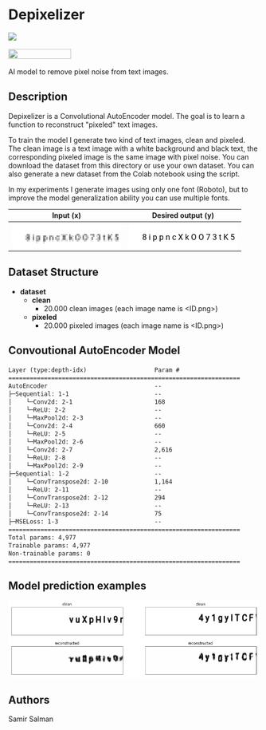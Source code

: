 # Depixelizer
<a href="https://colab.research.google.com/drive/1pRAMgGV6cXPMflYHc8OQwbhLv4XQYrwk?usp=sharing"><img src="https://camo.githubusercontent.com/84f0493939e0c4de4e6dbe113251b4bfb5353e57134ffd9fcab6b8714514d4d1/68747470733a2f2f636f6c61622e72657365617263682e676f6f676c652e636f6d2f6173736574732f636f6c61622d62616467652e737667">
</a>

<img height="50%" width="50%" src="https://i2.wp.com/sefiks.com/wp-content/uploads/2018/03/convolutional-autoencoder.png?fit=1818%2C608&ssl=1">

AI model to remove pixel noise from text images. 

## Description

Depixelizer is a Convolutional AutoEncoder model. The goal is to learn a function to reconstruct "pixeled" text images. 

To train the model I generate two kind of text images, clean and pixeled. The clean image is a text image with a white background and black text, the corresponding pixeled image is the same image with pixel noise. You can download the dataset from this directory or use your own dataset. You can also generate a new dataset from the Colab notebook using the script. 

In my experiments I generate images using only one font (Roboto), but to improve the model generalization ability you can use multiple fonts.

| **Input** (x)  |  **Desired output** (y) |
|----|---|
| <img src="https://github.com/samirsalman/Depixelizer/blob/main/examples/pixeled.png"> |  <img src="https://github.com/samirsalman/Depixelizer/blob/main/examples/clean.png"> |

## Dataset Structure

- **dataset**
  - **clean**
    - 20.000 clean images (each image name is <ID.png>)   
  - **pixeled**  
    - 20.000 pixeled images (each image name is <ID.png>) 

## Convoutional AutoEncoder Model
```=================================================================
Layer (type:depth-idx)                   Param #
=================================================================
AutoEncoder                              --
├─Sequential: 1-1                        --
│    └─Conv2d: 2-1                       168
│    └─ReLU: 2-2                         --
│    └─MaxPool2d: 2-3                    --
│    └─Conv2d: 2-4                       660
│    └─ReLU: 2-5                         --
│    └─MaxPool2d: 2-6                    --
│    └─Conv2d: 2-7                       2,616
│    └─ReLU: 2-8                         --
│    └─MaxPool2d: 2-9                    --
├─Sequential: 1-2                        --
│    └─ConvTranspose2d: 2-10             1,164
│    └─ReLU: 2-11                        --
│    └─ConvTranspose2d: 2-12             294
│    └─ReLU: 2-13                        --
│    └─ConvTranspose2d: 2-14             75
├─MSELoss: 1-3                           --
=================================================================
Total params: 4,977
Trainable params: 4,977
Non-trainable params: 0
=================================================================
```

## Model prediction examples

<img src="https://github.com/samirsalman/Depixelizer/blob/main/examples/preds3.png">



## Authors

Samir Salman
